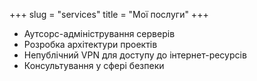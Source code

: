 +++
slug = "services"
title = "Мої послуги"
+++

- Аутсорс-адміністрування серверів
- Розробка архітектури проектів
- Непублічний VPN для доступу до інтернет-ресурсів
- Консультування у сфері безпеки
